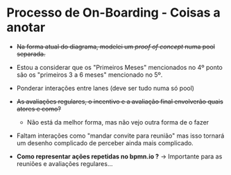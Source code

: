 # Processo de On-Boarding - Coisas a anotar

* ~~Na forma atual do diagrama, modelei um *proof of concept* numa pool separada.~~
* Estou a considerar que os "Primeiros Meses" mencionados no 4º ponto são os "primeiros 3 a 6 meses" mencionado no 5º.
* Ponderar interações entre lanes (deve ser tudo numa só pool)
* ~~As avaliações regulares, o incentivo e a avaliação final envolverão quais atores e como?~~
   * Não está da melhor forma, mas não vejo outra forma de o fazer

* Faltam interações como "mandar convite para reunião" mas isso tornará um desenho complicado de perceber ainda mais complicado.
* **Como representar ações repetidas no bpmn.io ?** -> Importante para as reuniões e avaliações regulares...
